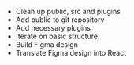 -   Clean up public, src and plugins
-   Add public to git repository
-   Add necessary plugins
-   Iterate on basic structure
-   Build Figma design
-   Translate Figma design into React

